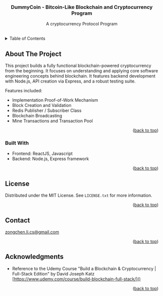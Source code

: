 <!-- PROJECT LOGO -->
<br />
<div align="center">


<h3 align="center"> DummyCoin - Bitcoin-Like Blockchain and Cryptocurrency Program</h3>

  <p align="center">
    A cryptocurrency Protocol Program
    <br />
    <br />
  </p>
</div>
 


<!-- TABLE OF CONTENTS -->
<details>
  <summary>Table of Contents</summary>
  <ol>
    <li>
      <a href="#about-the-project">About The Project</a>
      <ul>
        <li><a href="#built-with">Built With</a></li>
      </ul>
    </li>
    <li>
      <a href="#getting-started">Getting Started</a>
      <ul>
        <li><a href="#prerequisites">Prerequisites</a></li>
        <li><a href="#installation">Installation</a></li>
      </ul>
    </li>
    <li><a href="#usage">Usage</a></li>
    <li><a href="#roadmap">Roadmap</a></li>
    <li><a href="#contributing">Contributing</a></li>
    <li><a href="#license">License</a></li>
    <li><a href="#contact">Contact</a></li>
    <li><a href="#acknowledgments">Acknowledgments</a></li>
  </ol>
</details>



<!-- ABOUT THE PROJECT -->
## About The Project

This project builds a fully functional blockchain-powered cryptocurrency from the beginning. It focuses on understanding and applying core software engineering concepts behind blockchain. It features backend development with Node.js, API creation via Express, and a robust testing suite. 

Features included:
* Implementation Proof-of-Work Mechanism
* Block Creation and Validation
* Redis Publisher / Subscriber Class
* Blockchain Broadcasting
* Mine Transactions and Transaction Pool


<p align="right">(<a href="#readme-top">back to top</a>)</p>



### Built With

* Frontend: ReactJS, Javascript
* Backend: Node.js, Express framework
<p align="right">(<a href="#readme-top">back to top</a>)</p>



<!-- LICENSE -->
## License
Distributed under the MIT License. See `LICENSE.txt` for more information.
<p align="right">(<a href="#readme-top">back to top</a>)</p>



<!-- CONTACT -->
## Contact
zongchen.li.cs@gmail.com
<p align="right">(<a href="#readme-top">back to top</a>)</p>



<!-- ACKNOWLEDGMENTS -->
## Acknowledgments
* Reference to the Udemy Course "Build a Blockchain & Cryptocurrency | Full-Stack Edition" by David Joseph Katz [https://www.udemy.com/course/build-blockchain-full-stack/]()

<p align="right">(<a href="#readme-top">back to top</a>)</p>
